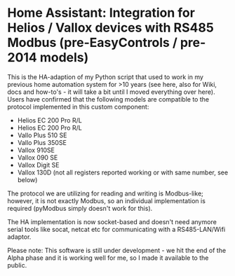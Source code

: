 # Home Assistant: Integration for Helios / Vallox devices with RS485 Modbus (pre-EasyControls / pre-2014 models)

This is the HA-adaption of my Python script that used to work in my previous home automation system for >10 years (see here, also for Wiki, docs and how-to's - it will take a bit until I moved everything over here). Users have confirmed that the following models are compatible to the protocol implemented in this custom component:

- Helios EC 200 Pro R/L
- Helios EC 200 Pro R/L
- Vallo Plus 510 SE
- Vallo Plus 350SE
- Vallox 910SE
- Vallox 090 SE
- Vallox Digit SE
- Vallox 130D (not all registers reported working or with same number, see below)

The protocol we are utilizing for reading and writing is Modbus-like; however, it is not exactly Modbus, so an individual implementation is required (pyModbus simply doesn't work for this).

The HA implementation is now socket-based and doesn't need anymore serial tools like socat, netcat etc for communicating with a RS485-LAN/Wifi adaptor.

Please note: This software is still under development - we hit the end of the Alpha phase and it is working well for me, so I made it available to the public.
